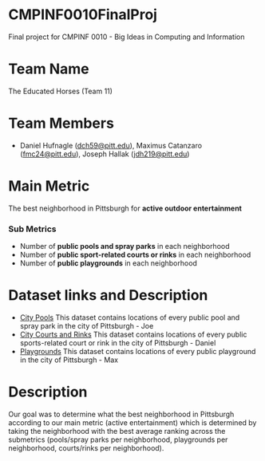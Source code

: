 # CMPINF0010FinalProj
Final project for CMPINF 0010 - Big Ideas in Computing and Information

# Team Name
The Educated Horses (Team 11)

# Team Members
- Daniel Hufnagle (dch59@pitt.edu), Maximus Catanzaro (fmc24@pitt.edu), Joseph Hallak (jdh219@pitt.edu)

# Main Metric
The best neighborhood in Pittsburgh for **active outdoor entertainment**
### Sub Metrics
- Number of **public pools and spray parks** in each neighborhood
- Number of **public sport-related courts or rinks** in each neighborhood
- Number of **public playgrounds** in each neighborhood

# Dataset links and Description
- [City Pools](https://data.wprdc.org/dataset/city-pools/resource/5cc254fe-2cbd-4912-9f44-2f95f0beea9a) This dataset contains locations of every public pool and spray park in the city of Pittsburgh - Joe
- [City Courts and Rinks](https://data.wprdc.org/dataset/city-of-pittsburgh-courts/resource/a5b71bfa-840c-4c86-8f43-07a9ae854227) This dataset contains locations of every public sports-related court or rink in the city of Pittsburgh - Daniel
- [Playgrounds](https://data.wprdc.org/dataset/playgrounds/resource/47350364-44a8-4d15-b6e0-5f79ddff9367) This dataset contains locations of every public playground in the city of Pittsburgh - Max

# Description
Our goal was to determine what the best neighborhood in Pittsburgh according to our main metric (active entertainment) which is determined by taking the neighborhood with the best average ranking across the submetrics (pools/spray parks per neighborhood, playgrounds per neighborhood, courts/rinks per neighborhood).

